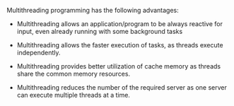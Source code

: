 Multithreading programming has the following advantages:

-   Multithreading allows an application/program to be always reactive
for input, even already running with some background tasks

-   Multithreading allows the faster execution of tasks, as threads
execute independently.

-   Multithreading provides better utilization of cache memory as
threads share the common memory resources.

-   Multithreading reduces the number of the required server as one
server can execute multiple threads at a time.